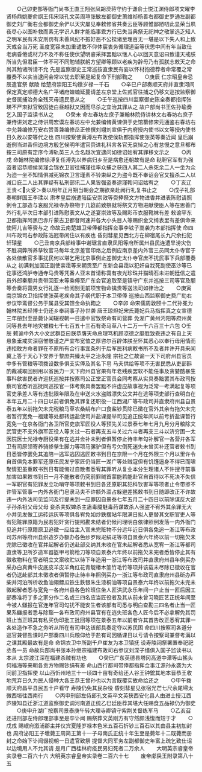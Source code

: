 <!-- { "loadSidebar": true } -->
　　○己卯吏部等衙门尚书王直王翔张凤胡濙蒋守约于谦俞士悦江渊侍郎项文曜李贤杨鼎姚夔俞纲王伟宋琰孔文英周瑄张敏左都御史萧维祯杨善右都御史罗通左副都御史刘广衡右佥都御史余俨以天灾屡见奉敕修省共奏云臣等顾惟鄙陋叨此显荣当夙夜尽心以图补救而素无学识人鲜才能临事乖方行已失当典祭无祀神之敬掌选乏知人之明军民有未安刑罚有未善风纪不振好恶不公揆诸至理百无一堪是以下失人和上致天戒合当万死  圣度宽容未加重谴敢不仰体宸衷务循理道臣等伏思中间有年当致仕老病昏倦或材力不及不称任使伏望明睿采择罢黜以惬人心以回天意诏曰致谨天戒朕所当先但君臣一体不可不同勉辅朕躬方望卿等顾以老疾为辞毋乃有孤朕志敕天之命尚其勉诸所请不允  先是监察御史王常巡按直隶民有妄以怀材抱德荐者命常覆之常覆奏不以实当逮问会常以忧去职至是起复命下刑部鞫之
　　○庚辰  仁宗昭皇帝忌辰遣官祭  献陵  给楚府崇阳王均镦岁禄一千石
　　○辛巳户部奏顺天府并直隶河间保定真定顺德大名广平诸府蝗蝻延蔓请差左京堂上佐贰官往捕之仍移文巡按监察御史督属捕治务全残灭毋遗民患从之
　　○壬午巡按四川监察御史陈全奏都指挥张瑛不严朿狱官致囚徒白昼越狱又因而尽杀之宜治其罪从之  故户部尚书王佐孙瑜奏乞入国子监读书从之
　　○癸未  命左春坊左庶子兼翰林院侍讲林文右春坊右庶子兼侍讲刘定之侍讲周宏谟左春坊左中允兼编脩黄谏俱于史馆纂修宋元通鉴右春坊右中允兼编修万安右赞善兼编修岳正修撰刘翊刘宣俱于内府授内使书以文等授内使书日久故以安等代之也  四川按察使黄溥左布政使侯轨都指挥使张英等奏近闻  皇后崩逝例当进香但边境方殷乞候明年遣官赍进礼科言各官无哀悼之心有怠慢之意旦都布按三司原有定序今溥轨英三人佥名越次宜逮问如律诏姑宥其罪移文示之
　　○丙戌  命翰林院编修徐溥复任溥先以养病归乡至是病愈还朝故有是命  鞑靼官军有为强盗者诏恭顺侯吴瑾会锦衣卫官往捕瑾往率众捕之获四人其二人杀死余二人一坐为众为迫一坐不知情俱减死锦衣卫言瑾素不铃束纵之为盗今既不奉诏会官又擅杀二人以减口庇二人出其罪疑有私刑部讯二人果皆强盗奏逮瑾鞫问诏姑宥之
　　○丁亥辽王贵＜火受＞奏以明年正月朔当朝会之期欲亲赴阙行礼复书止之
　　○戊子礼部奏朝鲜国王李瑈以  肃孝皇后崩遣陪臣安崇效等赍捧祭文方物进香并进表陈慰请照例令工部造与哀服光禄寺办祭物于几筵前致祭就将祭文方物进献使臣人等在思善门外行礼毕次日本部引进陈慰表文从之遂宴崇效等及赐彩币衣服靴袜有差  敕谕罕东卫都指挥阿黑巴赤斤蒙古卫都督阿速并各大小头目人等赐织金文绮表里有差俱命来使阿儿吉等赍与之  命故云南楚雄卫带俸都指挥佥事李铉子嵩袭为本部指挥使  命四川布政司右参政陈浩冠带闲住以有疾也  昏刻彗星见西北方在柳宿尾长九尺余扫犯轩辕星
　　○己丑南京兵部给事中谢琚言直隶凤阳等府所属州县民连遭旱涝灾伤不胜凋弊所养孳牧官马每年北京差官印烙之后例应南京差内外官三员同太仆寺官于各处俵散官多事扰民何以堪乞用北京事例止差御史太仆寺官庶不扰民事下兵部覆奏从之  初满剌加国正副使柰霭等来朝贡至广东新会县霭以犯奸自戕死副使巫沙等已讫事还鸿胪寺通寺马贵等凭番人亚末首请称霭有夜光珍珠并猫晴石未进朝廷信之遣员外郎秦颙并贵带回亚末等乘傅至广东会官追取至是镇守广东并巡按三司等官及颙等会奏将霭男女行礼逐一检阅别无前项宝物命擒贵等送法司如律治之
　　○庚寅南京锦衣卫指挥使张英老疾命其子纲代职于本卫带俸  巡按山西监察御史费广劾右参议毕鸾督公务于属县受其馈金命执鞫之
　　○辛卯  命宋儒周敦颐十二代孙冕为翰林院五经博士仍还乡奉祠事子孙世袭  唐王琼炟妃宋氏薨妃兵马指挥真之女宣德三年册封至是薨讣闻辍视朝一日遣中官致祭命有司营葬  免湖广黄州沔阳等府州黄冈等县去年地灾被粮七千七百五十三石有奇马草八十二万一千六百三十六包
○壬辰  敕谕中外大小文武群臣曰朕恭膺天命总理笃机顾凉德之靡胜致乖违之有自上天悬象垂戒实深窃惟敬谨之严宜布宽恤之厚咨尔百辟体朕至怀其悉心以奉行毋用情而违拒敢方命者罪在不原所有合行事宜条列于后军民利病敕书所不及者并许开具来闻冀上答于天心下安养于黎庶共臻太平之治永隆  宗社之仁故谕一天下司府州县官员中多有管粮等项拨设数多俱支实俸及其名下皂  马夫供给等项不无害民悉从吏部斟酌裁减取回别用以省民力一天下府州县官果有年老残疾罢软不能任事及贪婪酷暴生事科歛害民者许巡抚巡按并按察司公正堂正官员会同考察从实具奏黜罢其布政司按察司官悉听巡抚同巡按官一体考察具奏罢黜不许虚应故事视为泛常一考满起复等项官吏承差人等有违批限年限及在申送火水盗贼漂失公文并在逃等项吏部行查明白在本年五月二十四日以前者俱免其罪复还职役一江西湖广等布政司并直隶府州县自景泰五年以前拖欠未完税粮马草农桑绢布户口食盐钞贯除已徵在官外其余有拖欠未完者暂行宽免一福建等处都转运盐使司并盐课提举司见追正统年间以前亏折盐课暂行宽免一在京各衙门各卫所官吏旗军匠役人等预先关过景泰七年七月九月分月粮除文武官吏不支外旗军匠役人等关过一石者再支五斗关过六斗者再支三斗以济穷困一太医院医士光禄寺厨役果有在逃并佥补未到者俱暂停止待丰年勾补解官一各营弁各军卫有司原领寄养骑掺孳生脚力等项马骡驴但有亏欠倒死迷失未曾买补还官者敕书到日悉皆停罢免其追陪一逃军逃囚逃匠敕书到日在京限一个月在外限三个月以里许令自首俱免本罪军还原伍民发宁家匠仍当匠一湖广等处贼寇但有饥馑逼身不得已而啸聚情犯虽重敕书到日有能悔过自散者悉宥其罪听从复业本分生理诸人不许搜寻前事加害如果敕书到日一月不能散者仍究前罪贼首蒙能若能赴官自首待以不死决不失信一军职官有犯罪发立功哨守等项敕书到日各还原职其犯科钦害军等项者止令带掺不许管军管事一内外各衙门皂隶马夫不许额外滥占躲避差猺敕书到日随即改正不许故违一内外法司见监问及行提未到一应罪囚自景泰七年五月二十四日以前除谋反大逆子孙杀祖父母父母  妾杀夫奴婢杀主蛊毒魇魅毒药谋故杀人强盗不宥外其余罪无大小并见发做工运砖运灰等项俱各宥免如炒鉄摆站年限满日拟人更替其文职官吏人等有犯赃罪原籍为民若犯奸贪行提照勘未结者仍候问理明白依律照例发落一内外衙门见追并行原籍原卫追徵一应给主入官未完赃物不分远年近日俱各免追一浙江等布政司苏州等府州县织造岁办额办各色纱罗叚疋绢疋等项自景泰六年终以前一切拖欠未完除已徵收在官并起解者仍送赴部交纳其未收在官未起解者悉从宽宥一浙江等都司直隶等卫所岁造军器盔甲弓箭枪刀等项自景泰六年终以前拖欠未完者悉皆停止其有徵收物料在官者明立文案收贮以待下年造用一浙江等布政司并直隶府州县年例买办采办白真黄牛皮底皮羊皮羊角红花青靛椿木筀竹毛竹等项并该载未尽除已徵收在官者仍送赴部其未徵收者俱暂停止待丰年照例买办一浙江等布政司直隶府州县斫办芦柴并河泊所析收鱼油翎鳔瓜铁生鉄银朱生漆桐油等项自景泰六年终以前拖欠未完未徵起解者悉与宽免一各府州县各色轮班住坐人匠洪武永乐年间一户止当一匠后因工部奏准将丁多之家分作二名或三四名应当匠役者及其从前未曾习晓匠艺正统年间至今被人讎报在官连年官司勾扰不能安生者该部有司悉与明白查勘三四名者止当一匠果系讎报者悉与除豁一各布政司府州县官有在逃失班各色人匠今后不必拿解免其罚班止当正班其有私买伪印批工批回等项在景泰五年以前者许其首告改正悉宥其罪一各处造作不急之务听从所在有司申达该部具奏定夺以苏民困  命四川按察司各道分巡官兼督盐课时户部奏四川兵粮仰给于盐有司因循课日以亏请令按察司兼督考满以之课其殿最故有是命  命锦衣卫中所副千户崔友为本卫镇抚  设寿陵祠祭署置奉祀祀丞各一员  命故兵部尚书张本孙继宗福建布政司右参议刘深子缙俱入国子监读书以本从  太宗渡江深在福建杀贼有功也
　　○癸巳广东英德县塔冈高道中潭等山猺头何福海等来朝各贡方物赐钞绢有差  命山西行都司带俸都指挥佥事江源孙永袭为大同前卫指挥使  以山西忻州地三十一顷四十亩有奇给还人谷王钟鋐其地本晋恭王收地荒弃日久为民人侵种大各王恭王曾孙也以为言既覆实故命给还之
　　○甲午拨顺天府昌平县民五十户看守  寿陵仍免其民杂役  昏刻彗星见张宿光芒七尺余尾埽太微西垣往西南行
　　○丙申刑部左侍郎孔文英卒文英狭西安化县人由进士授江西庐陵知县迁浙江道监察御史调河南道正统乙巳廷臣荐其堪大任赐食五品禄仍为御史
　　○庚申升湖广按察司景泰庚午转大理寺卿镇守紫荆关督练军马
　　○乙亥召还进刑部左侍郎理部事至是卒讣闻  赐祭葬文英刚方有守然颇浅愎而短于才
　　○戊戌  赐岷府溆浦郡主并仪宾夏隆岁禄本色米五百石折钞三百石以其由县主初加封也  周府泌阳王子墽薨王周简王第十一子母南氏正统十年生至是薨年十二既薨而册封之命始下讣闻辍视朝一日遣官致祭  提督大同军务左副都御史年富上疏乞致仕诏以边境用人不允其请  是月广西桂林府疫民男妇死者二万余人
　　大明英宗睿皇帝实录卷二百六十六
大明英宗睿皇帝实录卷二百六十七
　　废帝郕戾王附录第八十五
